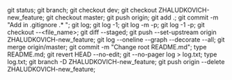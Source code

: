 git status;
git branch;
git checkout dev;
git checkout ZHALUDKOVICH-new_feature;
git checkout master;
git push origin;
git add .;
git commit -m "Add in .gitignore .* "; 
git log;
git log -1;
git log -m -p;
git log -1 -p; 
git checkout --<file_name>;
git diff --staged;
git push --set-upstream origin ZHALUDKOVICH-new_feature;
git log --oneline --graph --decorate --all; 
git merge origin/master;
git commit -m "Change root README.md"; 
type README.md;
git revert HEAD --no-edit;
git --no-pager log > log.txt;
type log.txt;
git branch -D ZHALUDKOVICH-new_feature;
git push origin --delete ZHALUDKOVICH-new_feature;
